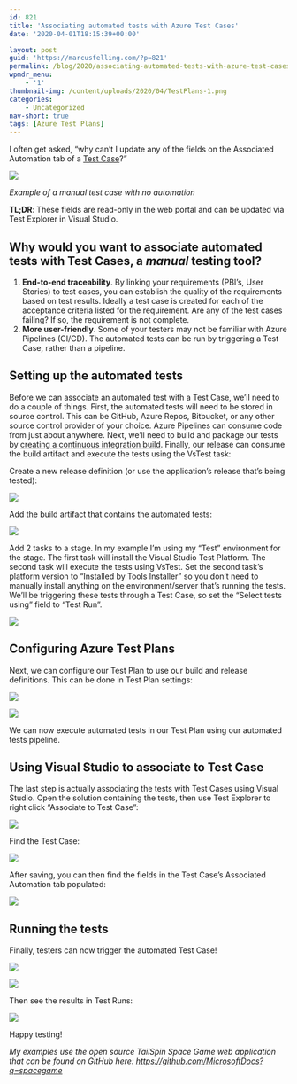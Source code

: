 ```yaml
---
id: 821
title: 'Associating automated tests with Azure Test Cases'
date: '2020-04-01T18:15:39+00:00'

layout: post
guid: 'https://marcusfelling.com/?p=821'
permalink: /blog/2020/associating-automated-tests-with-azure-test-cases/
wpmdr_menu:
    - '1'
thumbnail-img: /content/uploads/2020/04/TestPlans-1.png
categories:
    - Uncategorized
nav-short: true
tags: [Azure Test Plans]
---
```


  
I often get asked, “why can’t I update any of the fields on the Associated Automation tab of a [Test Case](https://docs.microsoft.com/en-us/azure/devops/test/create-test-cases?view=azure-devops)?”

![](/content/uploads/2020/04/AssociatedAutomation.png)

*Example of a manual test case with no automation*

**TL;DR**: These fields are read-only in the web portal and can be updated via Test Explorer in Visual Studio.

## Why would you want to associate automated tests with Test Cases, a *manual* testing tool?

1. **End-to-end traceability**. By linking your requirements (PBI’s, User Stories) to test cases, you can establish the quality of the requirements based on test results. Ideally a test case is created for each of the acceptance criteria listed for the requirement. Are any of the test cases failing? If so, the requirement is not complete.
2. **More user-friendly**. Some of your testers may not be familiar with Azure Pipelines (CI/CD). The automated tests can be run by triggering a Test Case, rather than a pipeline.

## Setting up the automated tests

Before we can associate an automated test with a Test Case, we’ll need to do a couple of things. First, the automated tests will need to be stored in source control. This can be GitHub, Azure Repos, Bitbucket, or any other source control provider of your choice. Azure Pipelines can consume code from just about anywhere. Next, we’ll need to build and package our tests by [creating a continuous integration build](https://docs.microsoft.com/en-us/azure/devops/pipelines/apps/windows/dot-net?view=azure-devops&tabs=vsts#set-up-continuous-integration). Finally, our release can consume the build artifact and execute the tests using the VsTest task:  
  
Create a new release definition (or use the application’s release that’s being tested):

![](/content/uploads/2020/04/CreateRelease.png)

Add the build artifact that contains the automated tests:

![](/content/uploads/2020/04/AddArtifact.png)

Add 2 tasks to a stage. In my example I’m using my “Test” environment for the stage. The first task will install the Visual Studio Test Platform. The second task will execute the tests using VsTest. Set the second task’s platform version to “Installed by Tools Installer” so you don’t need to manually install anything on the environment/server that’s running the tests. We’ll be triggering these tests through a Test Case, so set the “Select tests using” field to “Test Run”.

![](/content/uploads/2020/04/Tasks.png)

## Configuring Azure Test Plans

Next, we can configure our Test Plan to use our build and release definitions. This can be done in Test Plan settings:

![](/content/uploads/2020/04/TestPlanSettings.png)

![](/content/uploads/2020/04/TestPlanSettingBuildReleases.png)

We can now execute automated tests in our Test Plan using our automated tests pipeline.

## Using Visual Studio to associate to Test Case

The last step is actually associating the tests with Test Cases using Visual Studio. Open the solution containing the tests, then use Test Explorer to right click “Associate to Test Case”:

![](/content/uploads/2020/04/AssociateTestCase.png)

Find the Test Case:

![](/content/uploads/2020/04/FindTestCase.png)

After saving, you can then find the fields in the Test Case’s Associated Automation tab populated:

![](/content/uploads/2020/04/TestCaseFieldsPopulated.png)

## Running the tests

Finally, testers can now trigger the automated Test Case!

![](/content/uploads/2020/04/Trigger1-1024x233.png)

![](/content/uploads/2020/04/Trigger2.png)

Then see the results in Test Runs:

![](/content/uploads/2020/04/RunResults.png)

Happy testing!

*My examples use the open source TailSpin Space Game web application that can be found on GitHub here: <https://github.com/MicrosoftDocs?q=spacegame>*